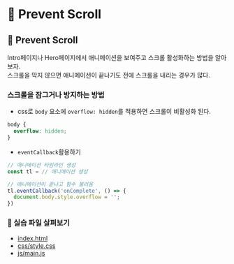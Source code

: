 # 🌠 Prevent Scroll

## 🙌 Prevent Scroll

Intro페이지나 Hero페이지에서 애니메이션을 보여주고 스크롤 활성화하는 방법을 알아보자.<br />
스크롤을 막지 않으면 애니메이션이 끝나기도 전에 스크롤을 내리는 경우가 많다. 

### 스크롤을 잠그거나 방지하는 방법

- css로 ```body``` 요소에 ```overflow: hidden```를 적용하면 스크롤이 비활성화 된다.
```css
body {
  overflow: hidden;
}
```

- ```eventCallback```활용하기
```javascript
// 애니메이션 타임라인 생성
const tl = // 애니메이션 생성

// 애니메이션이 끝나고 함수 불러옴
tl.eventCallback('onComplete', () => {
  document.body.style.overflow = ''; 
})
```

### 📎 실습 파일 살펴보기
- [index.html](<https://github.com/YeoDaSeul4355/GSAP-scrollTrigger/blob/main/scrollTrigger-started/02.Advanced%20Trigger/2-3.PreventScroll/index.html>)
- [css/style.css](<https://github.com/YeoDaSeul4355/GSAP-scrollTrigger/blob/main/scrollTrigger-started/02.Advanced%20Trigger/2-3.PreventScroll/css/style.css>)
- [js/main.js](<https://github.com/YeoDaSeul4355/GSAP-scrollTrigger/blob/main/scrollTrigger-started/02.Advanced%20Trigger/2-3.PreventScroll/js/main.js>)